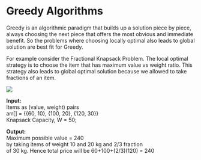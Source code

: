 # Greedy Algorithms

Greedy is an algorithmic paradigm that builds up a solution piece by piece, always choosing the next piece that offers the most obvious and immediate benefit. So the problems where choosing locally optimal also leads to global solution are best fit for Greedy.&#x20;

For example consider the Fractional Knapsack Problem. The local optimal strategy is to choose the item that has maximum value vs weight ratio. This strategy also leads to global optimal solution because we allowed to take fractions of an item.

![](https://www.geeksforgeeks.org/wp-content/uploads/Fractional-Knapsackexample-min-768x384.png)

**Input:** \
Items as (value, weight) pairs \
arr\[] = \{{60, 10}, {100, 20}, {120, 30\}} \
Knapsack Capacity, W = 50;&#x20;

**Output:** \
Maximum possible value = 240 \
by taking items of weight 10 and 20 kg and 2/3 fraction \
of 30 kg. Hence total price will be 60+100+(2/3)(120) = 240
